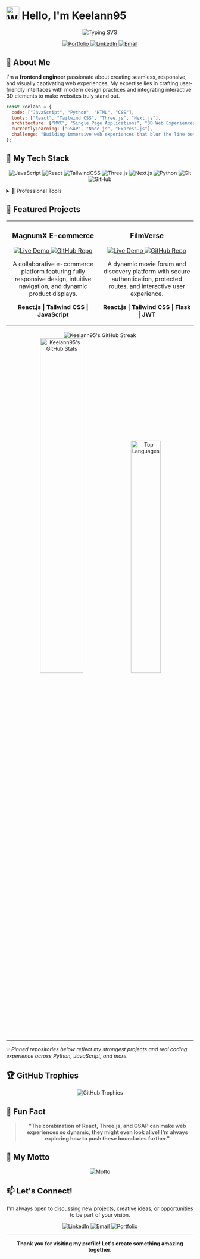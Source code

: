 # <img src="https://raw.githubusercontent.com/Tarikul-Islam-Anik/Animated-Fluent-Emojis/master/Emojis/Hand%20gestures/Waving%20Hand.png" alt="Waving Hand" width="35" height="35" /> Hello, I'm Keelann95

<div align="center">
  <img src="https://readme-typing-svg.herokuapp.com?font=Fira+Code&weight=600&size=22&pause=1000&color=6C47FF&center=true&vCenter=true&random=false&width=440&lines=Frontend+Engineer;React+%2B+Three.js+Developer;UI%2FUX+Enthusiast;Interactive+Web+Experiences" alt="Typing SVG" />
</div>

<p align="center">
  <a href="https://mwaniki-dev.vercel.app/" target="_blank">
    <img src="https://img.shields.io/badge/Portfolio-00A98F?style=for-the-badge&logo=About.me&logoColor=white" alt="Portfolio" />
  </a>
  <a href="https://linkedin.com/in/stephen-dev" target="_blank">
    <img src="https://img.shields.io/badge/LinkedIn-0077B5?style=for-the-badge&logo=linkedin&logoColor=white" alt="LinkedIn" />
  </a>
  <a href="mailto:005.stephenmwaniki@gmail.com">
    <img src="https://img.shields.io/badge/Email-D14836?style=for-the-badge&logo=gmail&logoColor=white" alt="Email" />
  </a>
</p>

## 💫 About Me

I'm a **frontend engineer** passionate about creating seamless, responsive, and visually captivating web experiences. My expertise lies in crafting user-friendly interfaces with modern design practices and integrating interactive 3D elements to make websites truly stand out.

```javascript
const keelann = {
  code: ["JavaScript", "Python", "HTML", "CSS"],
  tools: ["React", "Tailwind CSS", "Three.js", "Next.js"],
  architecture: ["MVC", "Single Page Applications", "3D Web Experiences"],
  currentlyLearning: ["GSAP", "Node.js", "Express.js"],
  challenge: "Building immersive web experiences that blur the line between reality and digital"
};
```

## 🚀 My Tech Stack

<p align="center">
  <img src="https://img.shields.io/badge/JavaScript-F7DF1E?style=for-the-badge&logo=javascript&logoColor=black" alt="JavaScript" />
  <img src="https://img.shields.io/badge/React-61DAFB?style=for-the-badge&logo=react&logoColor=black" alt="React" />
  <img src="https://img.shields.io/badge/TailwindCSS-38B2AC?style=for-the-badge&logo=tailwind-css&logoColor=white" alt="TailwindCSS" />
  <img src="https://img.shields.io/badge/Three.js-000000?style=for-the-badge&logo=three.js&logoColor=white" alt="Three.js" />
  <img src="https://img.shields.io/badge/Next.js-000000?style=for-the-badge&logo=next.js&logoColor=white" alt="Next.js" />
  <img src="https://img.shields.io/badge/Python-3776AB?style=for-the-badge&logo=python&logoColor=white" alt="Python" />
  <img src="https://img.shields.io/badge/Git-F05032?style=for-the-badge&logo=git&logoColor=white" alt="Git" />
  <img src="https://img.shields.io/badge/GitHub-181717?style=for-the-badge&logo=github&logoColor=white" alt="GitHub" />
</p>

<details>
  <summary>💼 Professional Tools</summary>
  <br>
  <p align="center">
    <img src="https://img.shields.io/badge/VS_Code-007ACC?style=for-the-badge&logo=visual-studio-code&logoColor=white" alt="VS Code" />
    <img src="https://img.shields.io/badge/Figma-F24E1E?style=for-the-badge&logo=figma&logoColor=white" alt="Figma" />
    <img src="https://img.shields.io/badge/ClickUp-7B68EE?style=for-the-badge&logo=clickup&logoColor=white" alt="ClickUp" />
    <img src="https://img.shields.io/badge/Jira-0052CC?style=for-the-badge&logo=jira&logoColor=white" alt="Jira" />
  </p>
</details>

## 🌟 Featured Projects

<div align="center">
  <table>
    <tr>
      <td width="50%">
        <h3 align="center">MagnumX E-commerce</h3>
        <div align="center">
          <a href="https://magnumx.vercel.app/" target="_blank">
            <img src="https://img.shields.io/badge/LIVE-Demo-00B9D6?style=for-the-badge" alt="Live Demo" />
          </a>
          <a href="https://github.com/ProfessorMwangi/Magnum-.X" target="_blank">
            <img src="https://img.shields.io/badge/GitHub-Repo-2F333A?style=for-the-badge&logo=github" alt="GitHub Repo" />
          </a>
        </div>
        <p align="center">A collaborative e-commerce platform featuring fully responsive design, intuitive navigation, and dynamic product displays.</p>
        <p align="center"><strong>React.js | Tailwind CSS | JavaScript</strong></p>
      </td>
      <td width="50%">
        <h3 align="center">FilmVerse</h3>
        <div align="center">
          <a href="https://film-verse-finale.vercel.app/" target="_blank">
            <img src="https://img.shields.io/badge/LIVE-Demo-00B9D6?style=for-the-badge" alt="Live Demo" />
          </a>
          <a href="https://github.com/keelann95/Film-Verse" target="_blank">
            <img src="https://img.shields.io/badge/GitHub-Repo-2F333A?style=for-the-badge&logo=github" alt="GitHub Repo" />
          </a>
        </div>
        <p align="center">A dynamic movie forum and discovery platform with secure authentication, protected routes, and interactive user experience.</p>
        <p align="center"><strong>React.js | Tailwind CSS | Flask | JWT</strong></p>
      </td>
    </tr>
  </table>
</div>

<div align="center">
  <img src="https://github-readme-streak-stats.herokuapp.com/?user=Keelann95&theme=tokyonight" alt="Keelann95's GitHub Streak" />
</div>

<div align="center">
  <img src="https://github-readme-stats.vercel.app/api?username=Keelann95&show_icons=true&theme=tokyonight" alt="Keelann95's GitHub Stats" width="48%" />
  <img src="https://github-readme-stats.vercel.app/api/top-langs/?username=Keelann95&layout=compact&theme=tokyonight&hide=html" alt="Top Languages" width="40%" />
</div>

---

💡 *Pinned repositories below reflect my strongest projects and real coding experience across Python, JavaScript, and more.*


## 🏆 GitHub Trophies

<div align="center">
  <img src="https://github-profile-trophy.vercel.app/?username=Keelann95&theme=discord&no-frame=true&no-bg=false&margin-w=4" alt="GitHub Trophies" />
</div>


## 🎯 Fun Fact

<div align="center">
  
> **"The combination of React, Three.js, and GSAP can make web experiences so dynamic, they might even look alive! I'm always exploring how to push these boundaries further."**
  
</div>

## 🌈 My Motto

<div align="center">
  <img src="https://readme-typing-svg.herokuapp.com?font=Fira+Code&weight=600&size=22&pause=1000&color=6C47FF&center=true&vCenter=true&random=false&width=440&lines=Good+design+is+invisible.+Great+design+is+memorable." alt="Motto" />
</div>

## 📫 Let's Connect!

<p align="center">
  I'm always open to discussing new projects, creative ideas, or opportunities to be part of your vision.
</p>

<div align="center">
  <a href="https://linkedin.com/in/stephen-dev" target="_blank">
    <img src="https://img.shields.io/badge/LinkedIn-0077B5?style=for-the-badge&logo=linkedin&logoColor=white" alt="LinkedIn" />
  </a>
  <a href="mailto:005.stephenmwaniki@gmail.com">
    <img src="https://img.shields.io/badge/Email-D14836?style=for-the-badge&logo=gmail&logoColor=white" alt="Email" />
  </a>
  <a href="https://mwaniki-dev.vercel.app/" target="_blank">
    <img src="https://img.shields.io/badge/Portfolio-00A98F?style=for-the-badge&logo=About.me&logoColor=white" alt="Portfolio" />
  </a>
</div>

---

<div align="center">
  <b>Thank you for visiting my profile! Let's create something amazing together.</b>
</div>
